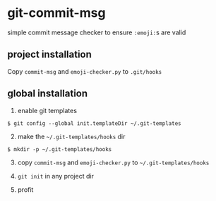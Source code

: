 # git-commit-msg
simple commit message checker to ensure `:emoji:`s are valid

## project installation
Copy `commit-msg` and `emoji-checker.py` to `.git/hooks`


## global installation
1. enable git templates
```
$ git config --global init.templateDir ~/.git-templates
```

2. make the `~/.git-templates/hooks` dir
```
$ mkdir -p ~/.git-templates/hooks
```

3. copy `commit-msg` and `emoji-checker.py` to `~/.git-templates/hooks`

4. `git init` in any project dir

5. profit
